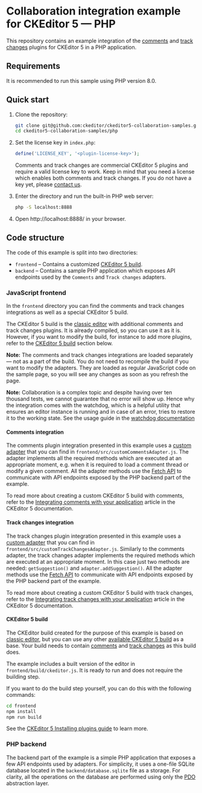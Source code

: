 # Collaboration integration example for CKEditor 5 &mdash; PHP

This repository contains an example integration of
the [comments](https://ckeditor.com/docs/ckeditor5/latest/features/collaboration/comments/comments.html)
and [track changes](https://ckeditor.com/docs/ckeditor5/latest/features/collaboration/track-changes/track-changes.html)
plugins for CKEditor 5 in a PHP application.

## Requirements

 It is recommended to run this sample using PHP version 8.0.

## Quick start

1. Clone the repository:

   ```bash
   git clone git@github.com:ckeditor/ckeditor5-collaboration-samples.git
   cd ckeditor5-collaboration-samples/php
   ```

2. Set the license key in `index.php`:

   ```php
   define('LICENSE_KEY', '<plugin-license-key>');
   ```

   Comments and track changes are commercial CKEditor 5 plugins and require a valid license key to work. Keep in mind that you need a license which enables both comments and track changes. If you do not have a key yet, please [contact us](https://ckeditor.com/contact/).

3. Enter the directory and run the built-in PHP web server:

   ```bash
   php -S localhost:8888
   ```

4. Open http://localhost:8888/ in your browser.


## Code structure

The code of this example is split into two directories:
 - `frontend` &ndash; Contains a customized [CKEditor 5 build](https://ckeditor.com/docs/ckeditor5/latest/builds/guides/overview.html).
 - `backend` &ndash; Contains a sample PHP application which exposes API endpoints used by the `Comments` and `Track changes` adapters.

### JavaScript frontend

In the `frontend` directory you can find the comments and track changes integrations as well as a special CKEditor 5 build.

The CKEditor 5 build is the [classic editor](https://ckeditor.com/docs/ckeditor5/latest/builds/guides/overview.html#classic-editor) with additional comments and track changes plugins. It is already compiled, so you can use it as it is. However, if you want to modify the build, for instance to add more plugins, refer to the [CKEditor 5 build](#ckeditor-5-build) section below.

**Note:** The comments and track changes integrations are loaded separately &mdash; not as a part of the build. You do not need to recompile the build if you want to modify the adapters. They are loaded as regular JavaScript code on the sample page, so you will see any changes as soon as you refresh the page.

**Note:** Collaboration is a complex topic and despite having over ten thousand tests, we cannot guarantee that no error will show up. Hence why the integration comes with the watchdog, which is a helpful utility that ensures an editor instance is running and in case of an error, tries to restore it to the working state. See the usage guide in the [watchdog documentation](https://ckeditor.com/docs/ckeditor5/latest/features/watchdog.html)

#### Comments integration

The comments plugin integration presented in this example uses a
[custom adapter](https://ckeditor.com/docs/ckeditor5/latest/features/collaboration/comments/integrate-comments-with-application.html#adapter-integration) that you can find in `frontend/src/customCommentsAdapter.js`. The adapter implements all the required methods which are executed at an appropriate moment, e.g. when it is required to load a comment thread or modify a given comment. All the adapter methods use the [Fetch API](https://developer.mozilla.org/en-US/docs/Web/API/Fetch_API) to communicate with API endpoints exposed by the PHP backend part of the example.

To read more about creating a custom CKEditor 5 build with comments, refer to the [Integrating comments with your application](https://ckeditor.com/docs/ckeditor5/latest/features/collaboration/comments/comments-integration.html) article in the CKEditor 5 documentation.

#### Track changes integration

The track changes plugin integration presented in this example uses a [custom adapter](https://ckeditor.com/docs/ckeditor5/latest/features/collaboration/track-changes/track-changes-integration.html#adapter-integration) that you can find in `frontend/src/customTrackChangesAdapter.js`. Similarly to the comments adapter, the track changes adapter implements the required methods which are executed at an appropriate moment. In this case just two methods are needed: `getSuggestion()` and `adapter.addSuggestion()`.
All the adapter methods use the [Fetch API](https://developer.mozilla.org/en-US/docs/Web/API/Fetch_API) to communicate with API endpoints exposed by the PHP backend part of the example.

To read more about creating a custom CKEditor 5 build with track changes, refer to the [Integrating track changes with your application](https://ckeditor.com/docs/ckeditor5/latest/features/collaboration/track-changes/track-changes-integration.html) article in the CKEditor 5 documentation.

#### CKEditor 5 build

The CKEditor build created for the purpose of this example is based on [classic editor](https://ckeditor.com/docs/ckeditor5/latest/builds/guides/overview.html#classic-editor), but you can use any other [available CKEditor 5 build](https://github.com/ckeditor/ckeditor5#editors) as a base. Your build needs to contain [comments](https://www.npmjs.com/package/@ckeditor/ckeditor5-comments) and [track changes](https://www.npmjs.com/package/@ckeditor/ckeditor5-track-changes) as this build does.

The example includes a built version of the editor in `frontend/build/ckeditor.js`. It is ready to run and does not require the building step.

If you want to do the build step yourself, you can do this with the following commands:

```bash
cd frontend
npm install
npm run build
```

See the [CKEditor 5 Installing plugins guide](https://ckeditor.com/docs/ckeditor5/latest/builds/guides/integration/installing-plugins.html) to learn more.


### PHP backend

The backend part of the example is a simple PHP application that exposes a few API endpoints used by adapters. For simplicity, it uses a one-file SQLite database located in the `backend/database.sqlite` file as a storage. For clarity, all the operations on the database are performed using only the [PDO](http://php.net/manual/en/book.pdo.php) abstraction layer.
